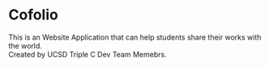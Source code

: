 # Cofolio
This is an Website Application that can help students share their works with the world.  
Created by UCSD Triple C Dev Team Memebrs. 